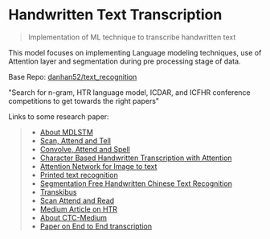 # Handwritten Text Transcription

> Implementation of ML technique to transcribe handwritten text

This model focuses on implementing Language modeling techniques, use of Attention layer and segmentation during pre processing stage of data.

Base Repo: [danhan52/text_recognition](https://github.com/danhan52/text_recognition)

"Search for n-gram, HTR language model, ICDAR, and ICFHR conference competitions to get towards the right papers"

Links to some research paper:
> - [About MDLSTM](https://arxiv.org/pdf/0705.2011.pdf)
> - [Scan, Attend and Tell](http://www.tbluche.com/files/icdar17_sar.pdf)
> - [Convolve, Attend and Spell](http://www.cvc.uab.es/~marcal/pdfs/GCPR18.pdf)
> - [Character Based Handwritten Transcription with Attention](http://jasonvpoulos.com/papers/attn-networks.pdf)
> - [Attention Network for Image to text](http://www.tbluche.com/files/icdar17_sar.pdf)
> - [Printed text recognition](https://ieeexplore.ieee.org/document/8313738)
> - [Segmentation Free Handwritten Chinese Text Recognition](https://ieeexplore-ieee-org.ezp3.lib.umn.edu/stamp/stamp.jsp?tp=&arnumber=7333746&tag=1)
> - [Transkibus](https://ieeexplore.ieee.org/abstract/document/8270253)
> - [Scan Attend and Read](http://www.tbluche.com/scan_attend_read.html)
> - [Medium Article on HTR](https://towardsdatascience.com/build-a-handwritten-text-recognition-system-using-tensorflow-2326a3487cd5)
> - [About CTC-Medium](https://towardsdatascience.com/intuitively-understanding-connectionist-temporal-classification-3797e43a86c)
> - [Paper on End to End transcription](https://arxiv.org/abs/1604.08352)


